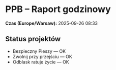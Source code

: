 # PPB – Raport godzinowy
**Czas (Europe/Warsaw):** 2025-09-26 08:33

## Status projektów
- Bezpieczny Pieszy — OK
- Zwolnij przy przejściu — OK
- Odblask ratuje życie — OK

